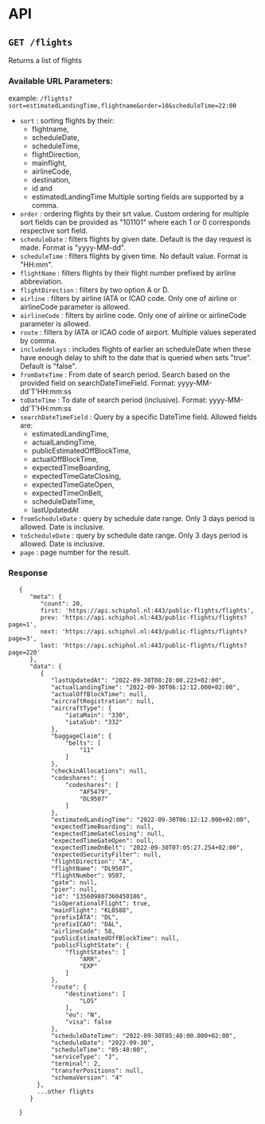 





# API

## `GET /flights`  
Returns a list of flights

### Available URL Parameters:

example: `/flights?sort=estimatedLandingTime,flightname&order=10&scheduleTime=22:00`

- `sort` : sorting flights by their:
    -  flightname,
    -  scheduleDate,
    -  scheduleTime,
    -  flightDirection,
    -  mainflight,
    -  airlineCode,
    -  destination,
    -  id and
    -  estimatedLandingTime
    Multiple sorting fields are supported by a comma.
 -  `order` : ordering flights by their srt value. Custom ordering for multiple sort fields can be provided as "101101" where each 1 or 0 corresponds respective sort field.
 -  `scheduleDate` : filters flights by given date. Default is the day request is made. Format is "yyyy-MM-dd".
 -  `scheduleTime` : filters flights by given time. No default value. Format is "HH:mm".
 -  `flightName` : filters flights by their flight number prefixed by airline abbreviation.
 -  `flightDirection` : filters by two option A or D.
 -  `airline` : filters by airline IATA or ICAO code. Only one of airline or airlineCode parameter is allowed.
 -  `airlineCode` : filters by airline code. Only one of airline or airlineCode parameter is allowed.
 -  `route` : filters by IATA or ICAO code of airport. Multiple values seperated by comma.
 -  `includedelays` : includes flights of earlier an scheduleDate when these have enough delay to shift to the date that is queried when sets "true". Default is "false".
 -  `fromDateTime` : From date of search period. Search based on the provided field on searchDateTimeField. Format: yyyy-MM-dd'T'HH:mm:ss
 -  `toDateTime` : To date of search period (inclusive). Format: yyyy-MM-dd'T'HH:mm:ss
 -  `searchDateTimeField` : Query by a specific DateTime field. Allowed fields are: 
    -  estimatedLandingTime,
    -  actualLandingTime,
    -  publicEstimatedOffBlockTime,
    -  actualOffBlockTime,
    -  expectedTimeBoarding,
    -  expectedTimeGateClosing,
    -  expectedTimeGateOpen,
    -  expectedTimeOnBelt,
    -  scheduleDateTime,
    -  lastUpdatedAt
 -  `fromScheduleDate` : query by schedule date range. Only 3 days period is allowed. Date is inclusive.
 -  `toScheduleDate` : query by schedule date range. Only 3 days period is allowed. Date is inclusive.
 -  `page` : page number for the result.

### Response

``` 
   { 
      "meta": {
         "count": 20,
         first: 'https://api.schiphol.nl:443/public-flights/flights',
         prev: 'https://api.schiphol.nl:443/public-flights/flights?page=1',
         next: 'https://api.schiphol.nl:443/public-flights/flights?page=3',
         last: 'https://api.schiphol.nl:443/public-flights/flights?page=220'
      },
      "data": {
         {
            "lastUpdatedAt": "2022-09-30T08:28:00.223+02:00",
            "actualLandingTime": "2022-09-30T06:12:12.000+02:00",
            "actualOffBlockTime": null,
            "aircraftRegistration": null,
            "aircraftType": {
                "iataMain": "330",
                "iataSub": "332"
            },
            "baggageClaim": {
                "belts": [
                    "11"
                ]
            },
            "checkinAllocations": null,
            "codeshares": {
                "codeshares": [
                    "AF5479",
                    "DL9507"
                ]
            },
            "estimatedLandingTime": "2022-09-30T06:12:12.000+02:00",
            "expectedTimeBoarding": null,
            "expectedTimeGateClosing": null,
            "expectedTimeGateOpen": null,
            "expectedTimeOnBelt": "2022-09-30T07:05:27.254+02:00",
            "expectedSecurityFilter": null,
            "flightDirection": "A",
            "flightName": "DL9507",
            "flightNumber": 9507,
            "gate": null,
            "pier": null,
            "id": "135609807360450186",
            "isOperationalFlight": true,
            "mainFlight": "KL0588",
            "prefixIATA": "DL",
            "prefixICAO": "DAL",
            "airlineCode": 58,
            "publicEstimatedOffBlockTime": null,
            "publicFlightState": {
                "flightStates": [
                    "ARR",
                    "EXP"
                ]
            },
            "route": {
                "destinations": [
                    "LOS"
                ],
                "eu": "N",
                "visa": false
            },
            "scheduleDateTime": "2022-09-30T05:40:00.000+02:00",
            "scheduleDate": "2022-09-30",
            "scheduleTime": "05:40:00",
            "serviceType": "J",
            "terminal": 2,
            "transferPositions": null,
            "schemaVersion": "4"
        },
        ...other flights
      }
   
   }
```